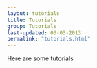 ```yaml
---
layout: tutorials
title: Tutorials
group: Tutorials
last-updated: 03-03-2013
permalink: "tutorials.html"
---
```


Here are some tutorials